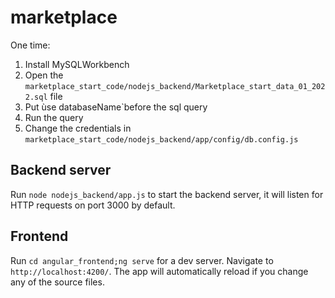 # marketplace

One time:

1. Install MySQLWorkbench
2. Open the `marketplace_start_code/nodejs_backend/Marketplace_start_data_01_2022.sql` file
3. Put ùse databaseName`before the sql query
4. Run the query
5. Change the credentials in `marketplace_start_code/nodejs_backend/app/config/db.config.js`

## Backend server



Run `node nodejs_backend/app.js` to start the backend server, it will listen for HTTP requests on port 3000 by default.

## Frontend

Run `cd angular_frontend;ng serve` for a dev server. Navigate to `http://localhost:4200/`. The app will automatically reload if you change any of the source files.


